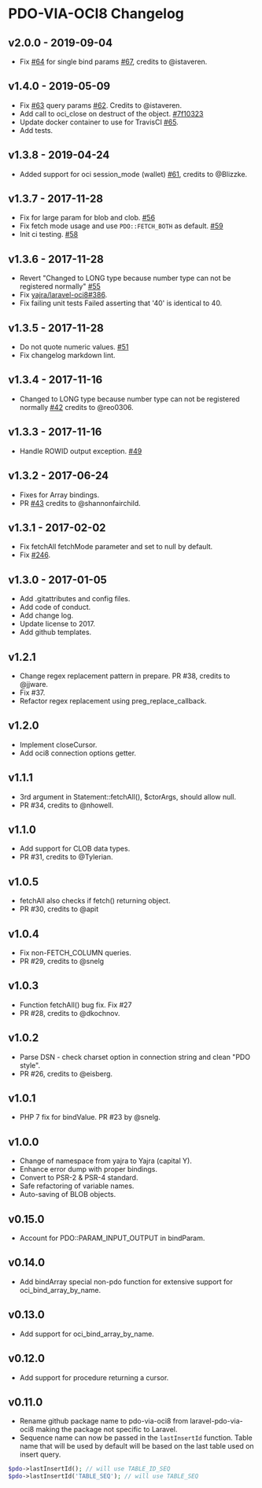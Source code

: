 # PDO-VIA-OCI8 Changelog

## v2.0.0 - 2019-09-04

- Fix [#64](https://github.com/yajra/pdo-via-oci8/issues/64) for single bind params [#67](https://github.com/yajra/pdo-via-oci8/pull/67), credits to @istaveren.

## v1.4.0 - 2019-05-09

- Fix [#63](https://github.com/yajra/pdo-via-oci8/issues/63) query params [#62](https://github.com/yajra/pdo-via-oci8/pull/62). Credits to @istaveren.
- Add call to oci_close on destruct of the object. [#7f10323](https://github.com/yajra/pdo-via-oci8/commit/7f103234e3b47402588010838e181aa5dcd08add)
- Update docker container to use for TravisCI [#65](https://github.com/yajra/pdo-via-oci8/pull/65).
- Add tests.


## v1.3.8 - 2019-04-24

- Added support for oci session_mode (wallet) [#61](https://github.com/yajra/pdo-via-oci8/pull/61), credits to @Blizzke.

## v1.3.7 - 2017-11-28

- Fix for large param for blob and clob. [#56](https://github.com/yajra/pdo-via-oci8/pull/56)
- Fix fetch mode usage and use `PDO::FETCH_BOTH` as default. [#59](https://github.com/yajra/pdo-via-oci8/pull/59)
- Init ci testing. [#58](https://github.com/yajra/pdo-via-oci8/pull/58)

## v1.3.6 - 2017-11-28

- Revert "Changed to LONG type because number type can not be registered normally" [#55](https://github.com/yajra/pdo-via-oci8/pull/55)
- Fix [yajra/laravel-oci8#386](https://github.com/yajra/laravel-oci8/issues/386).
- Fix failing unit tests Failed asserting that '40' is identical to 40.

## v1.3.5 - 2017-11-28

- Do not quote numeric values. [#51](https://github.com/yajra/pdo-via-oci8/pull/51)
- Fix changelog markdown lint.

## v1.3.4 - 2017-11-16

- Changed to LONG type because number type can not be registered normally [#42](https://github.com/yajra/pdo-via-oci8/pull/49) credits to @reo0306.

## v1.3.3 - 2017-11-16

- Handle ROWID output exception. [#49](https://github.com/yajra/pdo-via-oci8/pull/49)

## v1.3.2 - 2017-06-24

- Fixes for Array bindings.
- PR [#43](https://github.com/yajra/pdo-via-oci8/pull/43) credits to @shannonfairchild.

## v1.3.1 - 2017-02-02

- Fix fetchAll fetchMode parameter and set to null by default.
- Fix [#246](https://github.com/yajra/laravel-oci8/issues/246).

## v1.3.0 - 2017-01-05

- Add .gitattributes and config files.
- Add code of conduct.
- Add change log.
- Update license to 2017.
- Add github templates.

## v1.2.1

- Change regex replacement pattern in prepare. PR #38, credits to @jjware.
- Fix #37.
- Refactor regex replacement using preg_replace_callback.

## v1.2.0

- Implement closeCursor.
- Add oci8 connection options getter.

## v1.1.1

- 3rd argument in Statement::fetchAll(), $ctorArgs, should allow null.
- PR #34, credits to @nhowell.

## v1.1.0

- Add support for CLOB data types.
- PR #31, credits to @Tylerian.

## v1.0.5

- fetchAll also checks if fetch() returning object.
- PR #30, credits to @apit

## v1.0.4

- Fix non-FETCH_COLUMN queries.
- PR #29, credits to @snelg

## v1.0.3

- Function fetchAll() bug fix. Fix #27
- PR #28, credits to @dkochnov.

## v1.0.2

- Parse DSN - check charset option in connection string and clean "PDO style".
- PR #26, credits to @eisberg.

## v1.0.1

- PHP 7 fix for bindValue. PR #23 by @snelg.

## v1.0.0

- Change of namespace from yajra to Yajra (capital Y).
- Enhance error dump with proper bindings.
- Convert to PSR-2 & PSR-4 standard.
- Safe refactoring of variable names.
- Auto-saving of BLOB objects.

## v0.15.0

- Account for PDO::PARAM_INPUT_OUTPUT in bindParam.

## v0.14.0

- Add bindArray special non-pdo function for extensive support for oci_bind_array_by_name.

## v0.13.0

- Add support for oci_bind_array_by_name.

## v0.12.0

- Add support for procedure returning a cursor.

## v0.11.0

- Rename github package name to pdo-via-oci8 from laravel-pdo-via-oci8 making the package not specific to Laravel.
- Sequence name can now be passed in the `lastInsertId` function. Table name that will be used by default will be based on the last table used on insert query.

```php
$pdo->lastInsertId(); // will use TABLE_ID_SEQ
$pdo->lastInsertId('TABLE_SEQ'); // will use TABLE_SEQ
```
